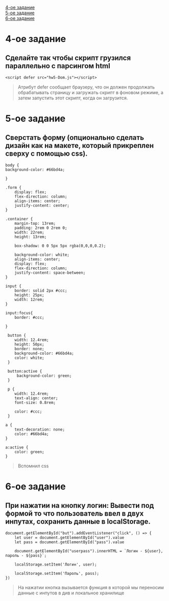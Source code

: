 [4-ое задание](https://github.com/InRectoVirtus/HW5-DOM/blob/main/README.md#4-%D0%BE%D0%B5-%D0%B7%D0%B0%D0%B4%D0%B0%D0%BD%D0%B8%D0%B5)  
[5-ое задание](https://github.com/InRectoVirtus/HW5-DOM/blob/main/README.md#5-%D0%BE%D0%B5-%D0%B7%D0%B0%D0%B4%D0%B0%D0%BD%D0%B8%D0%B5)  
[6-ое задание](https://github.com/InRectoVirtus/HW5-DOM/blob/main/README.md#6-%D0%BE%D0%B5-%D0%B7%D0%B0%D0%B4%D0%B0%D0%BD%D0%B8%D0%B5)  
#  4-ое задание # 

## Сделайте так чтобы скрипт грузился параллельно с парсингом html ##  

    <script defer src="hw5-Dom.js"></script>

> Атрибут defer сообщает браузеру, что он должен продолжать обрабатывать страницу и загружать скрипт в фоновом режиме, а затем запустить этот скрипт, когда он загрузится.<br/>  

#  5-ое задание # 

## Сверстать форму (опционально сделать дизайн как на макете, который прикреплен сверху с помощью css). ##

    body {
    background-color: #66bd4a;

    }

    .form {
        display: flex;
        flex-direction: column;
        align-items: center;
        justify-content: center;
    }

    .container {
        margin-top: 13rem;
        padding: 2rem 0 2rem 0;
        width: 22rem;
        height: 13rem;

        box-shadow: 0 0 5px 5px rgba(0,0,0,0.2);

        background-color: white;
        align-items: center;
        display: flex;
        flex-direction: column;
        justify-content: space-between;
    }

    input {
        border: solid 2px #ccc;
        height: 25px;
        width: 12rem;
    }

    input:focus{
        border: #ccc;

    }

     button {
        width: 12.4rem;
        height: 50px;
        border: none;
        background-color: #66bd4a;
        color: white;
     }

     button:active {
         background-color: green;
     }

     p {
        width: 12.4rem;
        text-align: center;
        font-size: 0.8rem;

        color: #ccc;
     }

    a {
        text-decoration: none;
        color: #66bd4a;
    }

    a:active {
        color: green;
    }
> Вспомнил css<br/>  

#  6-ое задание # 

## При нажатии на кнопку логин: Вывести под формой то что пользователь ввел в двух инпутах, сохранить данные в localStorage.  ##

    document.getElementById("but").addEventListener("click", () => {
        let user = document.getElementById("user").value
        let pass = document.getElementById("pass").value

        document.getElementById("userpass").innerHTML = `Логин - ${user}, пароль - ${pass}`;

        localStorage.setItem('Логин', user);

        localStorage.setItem('Пароль', pass);
    })

> На нажатии кнопка вызывается функция в которой мы переносим данные с инпутов в див и локальное хранилище<br/>  
